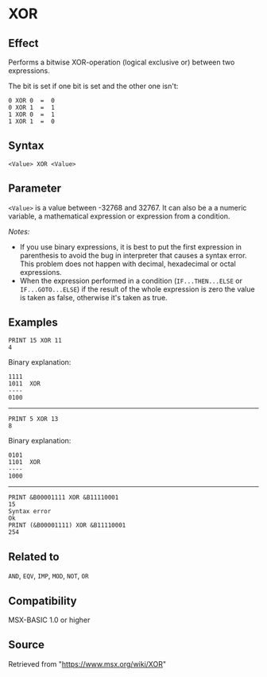 # XOR

## Effect

Performs a bitwise XOR-operation (logical exclusive or) between two expressions.

The bit is set if one bit is set and the other one isn't:
```
0 XOR 0  =  0 
0 XOR 1  =  1 
1 XOR 0  =  1 
1 XOR 1  =  0 
```

## Syntax

`<Value> XOR <Value>`

## Parameter

`<Value>` is a value between -32768 and 32767. It can also be a a numeric variable, a mathematical expression or expression from a condition.

_Notes:_
- If you use binary expressions, it is best to put the first expression in parenthesis to avoid the bug in interpreter that causes a syntax error. This problem does not happen with decimal, hexadecimal or octal expressions.
- When the expression performed in a condition (`IF...THEN...ELSE` or `IF...GOTO...ELSE`) if the result of the whole expression is zero the value is taken as false, otherwise it's taken as true.

## Examples

```basic
PRINT 15 XOR 11
4
```
Binary explanation:
```
1111 
1011  XOR
----
0100
```
---
```basic
PRINT 5 XOR 13
8
```
Binary explanation:
```
0101 
1101  XOR
----
1000
```
---
```basic
PRINT &B00001111 XOR &B11110001
15
Syntax error
Ok
PRINT (&B00001111) XOR &B11110001
254
```

## Related to

`AND`, `EQV`, `IMP`, `MOD`, `NOT`, `OR`

## Compatibility

MSX-BASIC 1.0 or higher

## Source

Retrieved from "https://www.msx.org/wiki/XOR"
